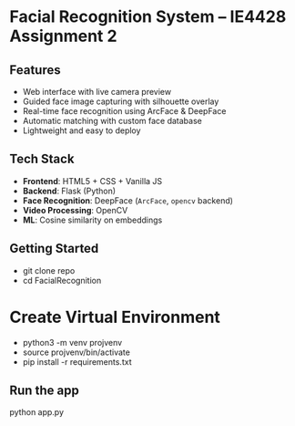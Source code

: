 # Facial Recognition System – IE4428 Assignment 2

## Features
- Web interface with live camera preview  
- Guided face image capturing with silhouette overlay  
- Real-time face recognition using ArcFace & DeepFace  
- Automatic matching with custom face database  
- Lightweight and easy to deploy

## Tech Stack

- **Frontend**: HTML5 + CSS + Vanilla JS  
- **Backend**: Flask (Python)  
- **Face Recognition**: DeepFace (`ArcFace`, `opencv` backend)  
- **Video Processing**: OpenCV  
- **ML**: Cosine similarity on embeddings

## Getting Started
- git clone repo
- cd FacialRecognition

# Create Virtual Environment
- python3 -m venv projvenv
- source projvenv/bin/activate
- pip install -r requirements.txt

## Run the app
python app.py
